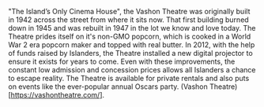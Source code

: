 "The Island’s Only Cinema House", the Vashon Theatre was originally built in 1942 across the street from where it sits now. That first building burned down in 1945 and was rebuilt in 1947 in the lot we know and love today. The Theatre prides itself on it's non-GMO popcorn, which is cooked in a World War 2 era popcorn maker and topped with real butter. In 2012, with the help of funds raised by Islanders, the Theatre installed a new digital projector to ensure it exists for years to come. Even with these improvements, the constant low admission and concession prices allows all Islanders a chance to escape reality. The Theatre is available for private rentals and also puts on events like the ever-popular annual Oscars party.
(Vashon Theatre)[https://vashontheatre.com/].
